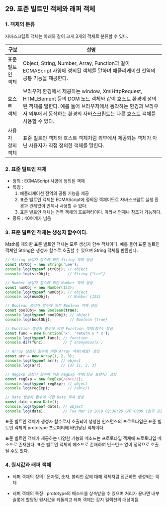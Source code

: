 ## 29. 표준 빌트인 객체와 래퍼 객체

### 1. 객체의 분류

자바스크립트 객체는 아래와 같이 크게 3개의 객체로 분류할 수 있다.

| 구분             | 설명                                                         |
| ---------------- | ------------------------------------------------------------ |
| 표준 빌트인 객체 | Object, String, Number, Array, Function과 같이 ECMAScript 사양에 정의된 객체를 말하며 애플리케이션 전역의 공통 기능을 제공한다. |
| 호스트 객체      | 브라우저 환경에서 제공하는 window, XmlHttpRequest, HTMLElement 등의 DOM 노드 객체와 같이 호스트 환경에 정의된 객체를 말한다. 예를 들어 브라우저에서 동작하는 환경과 브라우저 외부에서 동작하는 환경의 자바스크립트는 다른 호스트 객체를 사용할 수 있다. |
| 사용자 정의 객체 | 표준 빌트인 객체와 호스트 객체처럼 외부에서 제공되는 객체가 아닌 사용자가 직접 정의한 객체를 말한다. |



### 2. 표준 빌트인 객체

- 정의 : ECMAScript 사양에 정의된 객체 
- 특징 : 
  1. 애플리케이션 전역의 공통 기능을 제공
  2. 표준 빌트인 객체는 ECMAScript에 정의된 객체이므로 자바스크립트 실행 환경과 관계없이 언제나 사용할 수 있다.
  3. 표준 빌트인 객체는 전역 객체의 프로퍼티이다. 따라서 언제나 참조가 가능하다.
- 종류 : 40여개가 넘음



### 3. 표준 빌트인 객체는 생성자 함수이다.

Math를 제외한 표준 빌트인 객체는 모두 생성자 함수 객체이다. 예를 들어 표준 빌트인 객체인 String은 생성자 함수로 호출할 수 있으며 String 객체를 반환한다.

```javascript
// String 생성자 함수에 의한 String 객체 생성
const strObj = new String('Lee');
console.log(typeof strObj); // object
console.log(strObj);        // String {"Lee"}

// Number 생성자 함수에 의한 Number 객체 생성
const numObj = new Number(123);
console.log(typeof numObj); // object
console.log(numObj);        // Number {123}

// Boolean 생성자 함수에 의한 Boolean 객체 생성
const boolObj= new Boolean(true);
console.log(typeof boolObj); // object
console.log(boolObj);        // Boolean {true}

// Function 생성자 함수에 의한 Function 객체(함수) 생성
const func = new Function('x', 'return x * x');
console.log(typeof func); // function
console.dir(func);        // ƒ anonymous(x )

// Array 생성자 함수에 의한 Array 객체(배열) 생성
const arr = new Array(1, 2, 3);
console.log(typeof arr); // object
console.log(arr);        // (3) [1, 2, 3]

// RegExp 생성자 함수에 의한 RegExp 객체(정규 표현식) 생성
const regExp = new RegExp(/ab+c/i);
console.log(typeof regExp); // object
console.log(regExp);        // /ab+c/i

// Date 생성자 함수에 의한 Date 객체 생성
const date = new Date();
console.log(typeof date); // object
console.log(date);        // Tue Mar 19 2019 02:38:26 GMT+0900 (한국 표준시)
```

표준 빌트인 객체가 생성자 함수로서 호출되어 생성한 인스턴스의 프로토타입은 표준 빌트인 객체의 prototype 프로퍼티에 바인딩된 객체이다. 



표준 빌트인 객체가 제공하는 다양한 기능의 메소드는 프로토타입 객체에 프로토타입 메소드로 존재한다. 표준 빌트인 객체의 메소드로 존재하여 인스턴스 없이 정적으로 호출될 수도 있다. 



### 4. 원시값과 래퍼 객체 

- 레퍼 객체의 정의 : 문자열, 숫자, 불리언 값에 대해 객체처럼 접근하면 생성되는 객체

- 레퍼 객체의 특징 : prototype의 메소드를 상속받을 수 있으며 처리가 끝나면 내부 슬롯에 할당된 원시값을 되돌리고 레퍼 객체는 갑지 컬렉션의 대상이됨